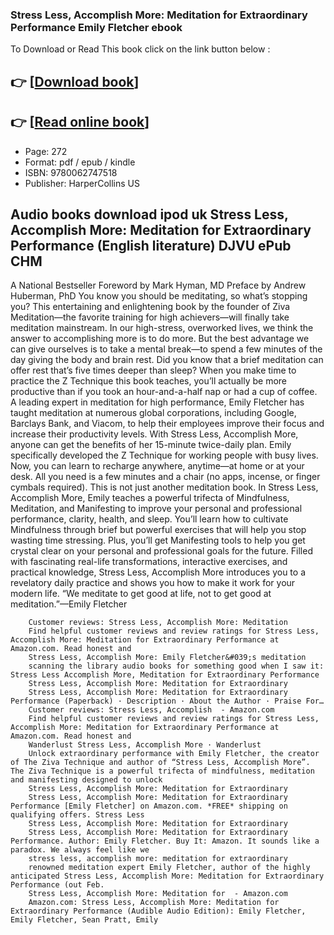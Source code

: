 ### Stress Less, Accomplish More: Meditation for Extraordinary Performance Emily Fletcher ebook

To Download or Read This book click on the link button below :

## 👉  [**[Download book](http://ebooksharez.info/download.php?group=book&from=github.com&id=561358&lnk=1064 "Download book")**]

## 👉  [**[Read online book](http://ebooksharez.info/download.php?group=book&from=github.com&id=561358&lnk=1064 "Read online book")**]


* Page: 272
* Format: pdf / epub / kindle
* ISBN: 9780062747518
* Publisher: HarperCollins US



## Audio books download ipod uk Stress Less, Accomplish More: Meditation for Extraordinary Performance (English literature) DJVU ePub CHM



A National Bestseller Foreword by Mark Hyman, MD
 Preface by Andrew Huberman, PhD You know you should be meditating, so what’s stopping you? This entertaining and enlightening book by the founder of Ziva Meditation—the favorite training for high achievers—will finally take meditation mainstream.
 In our high-stress, overworked lives, we think the answer to accomplishing more is to do more. But the best advantage we can give ourselves is to take a mental break—to spend a few minutes of the day giving the body and brain rest. Did you know that a brief meditation can offer rest that’s five times deeper than sleep? When you make time to practice the Z Technique this book teaches, you’ll actually be more productive than if you took an hour-and-a-half nap or had a cup of coffee. A leading expert in meditation for high performance, Emily Fletcher has taught meditation at numerous global corporations, including Google, Barclays Bank, and Viacom, to help their employees improve their focus and increase their productivity levels. With Stress Less, Accomplish More, anyone can get the benefits of her 15-minute twice-daily plan. Emily specifically developed the Z Technique for working people with busy lives. Now, you can learn to recharge anywhere, anytime—at home or at your desk. All you need is a few minutes and a chair (no apps, incense, or finger cymbals required). This is not just another meditation book. In Stress Less, Accomplish More, Emily teaches a powerful trifecta of Mindfulness, Meditation, and Manifesting to improve your personal and professional performance, clarity, health, and sleep. You’ll learn how to cultivate Mindfulness through brief but powerful exercises that will help you stop wasting time stressing. Plus, you’ll get Manifesting tools to help you get crystal clear on your personal and professional goals for the future. Filled with fascinating real-life transformations, interactive exercises, and practical knowledge, Stress Less, Accomplish More introduces you to a revelatory daily practice and shows you how to make it work for your modern life. “We meditate to get good at life, not to get good at meditation.”—Emily Fletcher


        Customer reviews: Stress Less, Accomplish More: Meditation
        Find helpful customer reviews and review ratings for Stress Less, Accomplish More: Meditation for Extraordinary Performance at Amazon.com. Read honest and 
        Stress Less, Accomplish More: Emily Fletcher&#039;s meditation
        scanning the library audio books for something good when I saw it: Stress Less Accomplish More, Meditation for Extraordinary Performance 
        Stress Less, Accomplish More: Meditation for Extraordinary
        Stress Less, Accomplish More: Meditation for Extraordinary Performance (Paperback) · Description · About the Author · Praise For…
        Customer reviews: Stress Less, Accomplish  - Amazon.com
        Find helpful customer reviews and review ratings for Stress Less, Accomplish More: Meditation for Extraordinary Performance at Amazon.com. Read honest and 
        Wanderlust Stress Less, Accomplish More · Wanderlust
        Unlock extraordinary performance with Emily Fletcher, the creator of The Ziva Technique and author of “Stress Less, Accomplish More”. The Ziva Technique is a powerful trifecta of mindfulness, meditation and manifesting designed to unlock 
        Stress Less, Accomplish More: Meditation for Extraordinary
        Stress Less, Accomplish More: Meditation for Extraordinary Performance [Emily Fletcher] on Amazon.com. *FREE* shipping on qualifying offers. Stress Less 
        Stress Less, Accomplish More: Meditation for Extraordinary
        Stress Less, Accomplish More: Meditation for Extraordinary Performance. Author: Emily Fletcher. Buy It: Amazon. It sounds like a paradox. We always feel like we 
        stress less, accomplish more: meditation for extraordinary
        renowned meditation expert Emily Fletcher, author of the highly anticipated Stress Less, Accomplish More: Meditation for Extraordinary Performance (out Feb.
        Stress Less, Accomplish More: Meditation for  - Amazon.com
        Amazon.com: Stress Less, Accomplish More: Meditation for Extraordinary Performance (Audible Audio Edition): Emily Fletcher, Emily Fletcher, Sean Pratt, Emily 
    




